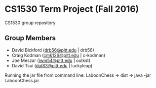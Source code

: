 # CS1530 Term Project (Fall 2016)  
CS1530 group repository  

## Group Members  
- David Bickford (drb56@pitt.edu | drb56)  
- Craig Kodman (cmk126@pitt.edu | c-kodman)  
- Joe Meszar (jwm54@pitt.edu | outkst)  
- David Tsui (dat83@pitt.edu | luckyleap)  

Running the jar file from command line:
LaboonChess -> dist -> java -jar LaboonChess.jar
